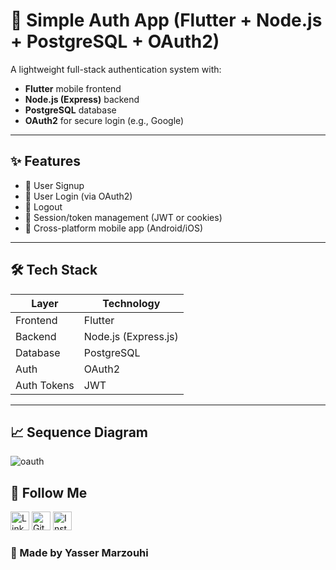 # 🔐 Simple Auth App (Flutter + Node.js + PostgreSQL + OAuth2)

A lightweight full-stack authentication system with:

- **Flutter** mobile frontend
- **Node.js (Express)** backend
- **PostgreSQL** database
- **OAuth2** for secure login (e.g., Google)

---

## ✨ Features

- 📝 User Signup
- 🔑 User Login (via OAuth2)
- 🚪 Logout
- 🧠 Session/token management (JWT or cookies)
- 📱 Cross-platform mobile app (Android/iOS)

---

## 🛠️ Tech Stack

| Layer        | Technology       |
|--------------|------------------|
| Frontend     | Flutter           |
| Backend      | Node.js (Express.js) |
| Database     | PostgreSQL        |
| Auth         | OAuth2            |
| Auth Tokens  | JWT               |

---

## 📈 Sequence Diagram
![oauth](https://github.com/user-attachments/assets/bac1070e-fc63-447b-b1cc-ab38db1f4568)

## 📲 Follow Me

<a href="https://linkedin.com/in/yasser-marzouhi-590a23260"><img src="https://upload.wikimedia.org/wikipedia/commons/thumb/c/ca/LinkedIn_logo_initials.png/960px-LinkedIn_logo_initials.png" width="30" height="30" alt="LinkedIn"></a>
<a href="https://github.com/Yassermar11"><img src="https://upload.wikimedia.org/wikipedia/commons/9/91/Octicons-mark-github.svg" width="30" height="30" alt="GitHub"></a>
<a href="https://www.instagram.com/its_yasser_33/"><img src="https://upload.wikimedia.org/wikipedia/commons/thumb/9/95/Instagram_logo_2022.svg/1200px-Instagram_logo_2022.svg.png" width="30" height="30" alt="Instagram"></a>

### 📌 Made by Yasser Marzouhi
